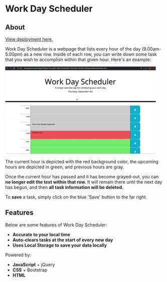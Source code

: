 # Work Day Scheduler

## **About**

[View deployment here.](https://ramarams1122.github.io/work-day-scheduler-final/)

Work Day Scheduler is a webpage that lists every hour of the day (9.00am-5.00pm) as a new row. Inside of each row, you can write down some task that you wish to accomplish within that given hour. Here's an example:

![the time schedule site.](./Assets/images/05-third-party-apis-homework-demo.gif)

The current hour is depicted with the red background color, the upcoming hours are depicted in green, and previous hours are gray. 

Once the current hour has passed and it has become grayed-out, you can **no longer edit the text within that row.** It will remain there until the next day has begun, and then **all task information will be deleted.**

To **save** a task, simply click on the blue 'Save' button to the far right.


## **Features**

Below are some features of Work Day Scheduler:

- **Accurate to your local time**
- **Auto-clears tasks at the start of every new day**
- **Uses Local Storage to save your data locally**

Powered by: 

* **JavaScript** + jQuery
* **CSS** + Bootstrap
* **HTML**
